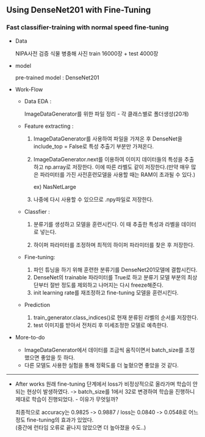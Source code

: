 ## Using DenseNet201 with Fine-Tuning

### Fast classifier-training with normal speed fine-tuning

- Data

  NIPA사전 검증 식물 병충해 사진 train 16000장  + test 4000장

- model

  pre-trained model : DenseNet201

- Work-Flow

  - Data EDA : 

    ImageDataGenerator를 위한 파일 정리 - 각 클래스별로 폴더생성(20개)

  - Feature extracting : 

    1. ImageDataGenerator를 사용하여 파일을 가져온 후 DenseNet을 include_top = False로 특성 추출기 부분만 가져온다. 

    2. ImageDataGenerator.next를 이용하여 이미지 데이터들의 특성을 추출하고 np.array로 저장한다.  이에 따른 라벨도 같이 저장한다.(만약 매우 많은 파라미터를 가진 사전훈련모델을 사용할 때는 RAM이 초과될 수 있다.)

         ex) NasNetLarge

    3. 나중에 다시 사용할 수 있으므로 .npy파일로 저장한다.

  - Classfier : 

    1. 분류기를 생성하고 모델을 훈련시킨다. 이 때 추출한 특성과 라벨을 데이터로 넣는다.

    2. 하이퍼 파라미터를 조정하며 최적의 하이퍼 파라미터를 찾은 후 저장한다.

  - Fine-tuning:

    1. 파인 튜닝을 하기 위해 훈련한 분류기를 DenseNet201모델에 결합시킨다.
    2. DenseNet의 trainable 파라미터를 True로 하고 분류기 모델 부분의 최상단부터 절반 정도를 제외하고 나머지는 다시 freeze해준다.
    3. init learning rate를 재조정하고 fine-tuning 모델을 훈련시킨다.

  - Prediction

    1. train_generator.class_indices()로 현재 분류된 라벨의 순서를 저장한다.
    2. test 이미지를 받아서 전처리 후 미세조정한 모델로 예측한다.

- More-to-do

  - ImageDataGenerator에서 데이터를 조금씩 움직이면서 batch_size를 조정했으면 좋았을 듯 하다.
  - 다른 모델도 사용한 실험을 통해 정확도를 더 높혔으면 좋았을 것 같다.

------------------------------
 - After works
   원래 fine-tuning 단계에서 loss가 비정상적으로 올라가며 학습이 안되는 현상이 발생하였다. ->
   batch_size를 1에서 32로 변경하여 학습을 진행하니 제대로 학습이 진행되었다. - 이유가 무엇일까?
   
   최종적으로 accuracy는 0.9825 -> 0.9887 / loss는 0.0840 -> 0.0548로 어느정도 fine-tuning의 효과가 있었다. <br>
   (중간에 런타임 오류로 끝나지 않았으면 더 높아졌을 수도..)

